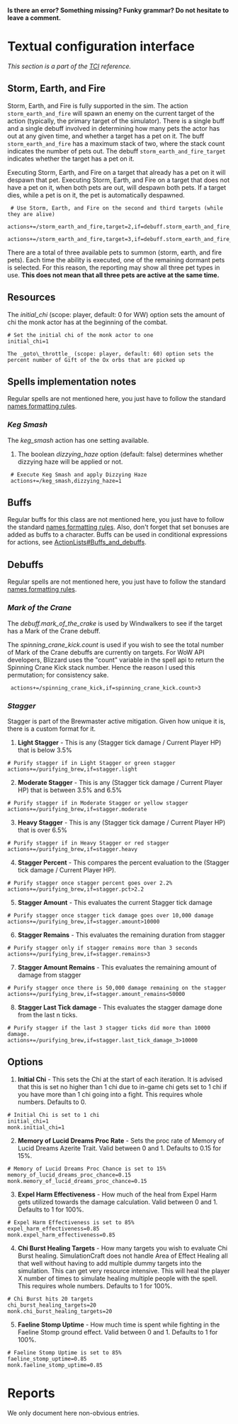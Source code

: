 **Is there an error? Something missing? Funky grammar? Do not hesitate to leave a comment.**



# Textual configuration interface
_This section is a part of the [TCI](TextualConfigurationInterface) reference._
## Storm, Earth, and Fire

Storm, Earth, and Fire is fully supported in the sim. The action `storm_earth_and_fire` will spawn an enemy on the current target of the action (typically, the primary target of the simulator). There is a single buff and a single debuff involved in determining how many pets the actor has out at any given time, and whether a target has a pet on it. The buff `storm_earth_and_fire` has a maximum stack of two, where the stack count indicates the number of pets out. The debuff `storm_earth_and_fire_target` indicates whether the target has a pet on it.

Executing Storm, Earth, and Fire on a target that already has a pet on it will despawn that pet. Executing Storm, Earth, and Fire on a target that does not have a pet on it, when both pets are out, will despawn both pets. If a target dies, while a pet is on it, the pet is automatically despawned.
```
 # Use Storm, Earth, and Fire on the second and third targets (while they are alive)
 actions+=/storm_earth_and_fire,target=2,if=debuff.storm_earth_and_fire_target.down
 actions+=/storm_earth_and_fire,target=3,if=debuff.storm_earth_and_fire_target.down
```

There are a total of three available pets to summon (storm, earth, and fire pets). Each time the ability is executed, one of the remaining dormant pets is selected. For this reason, the reporting may show all three pet types in use. **This does not mean that all three pets are active at the same time.**

## Resources

The _initial\_chi_ (scope: player, default: 0 for WW) option sets the amount of chi the monk actor has at the beginning of the combat.
```
# Set the initial chi of the monk actor to one
initial_chi=1

The _goto\_throttle_ (scope: player, default: 60) option sets the percent number of Gift of the Ox orbs that are picked up
```
## Spells implementation notes

Regular spells are not mentioned here, you just have to follow the standard [names formatting rules](TextualConfigurationInterface#Names_formatting).

### _Keg Smash_
The _keg\_smash_ action has one setting available.
  1. The boolean _dizzying\_haze_ option (default: false) determines whether dizzying haze will be applied or not.
```
 # Execute Keg Smash and apply Dizzying Haze
 actions+=/keg_smash,dizzying_haze=1
```

## Buffs
Regular buffs for this class are not mentioned here, you just have to follow the standard [names formatting rules](TextualConfigurationInterface#Names_formatting.md). Also, don't forget that set bonuses are added as buffs to a character. Buffs can be used in conditional expressions for actions, see [ActionLists#Buffs\_and\_debuffs](ActionLists#Buffs_and_debuffs).

## Debuffs
Regular spells are not mentioned here, you just have to follow the standard [names formatting rules](TextualConfigurationInterface#Names_formatting).

### _Mark of the Crane_
The _debuff.mark\_of\_the\_crake_ is used by Windwalkers to see if the target has a Mark of the Crane debuff.

The _spinning\_crane\_kick.count_ is used if you wish to see the total number of Mark of the Crane debuffs are currently on targets. For WoW API developers, Blizzard uses the "count" variable in the spell api to return the Spinning Crane Kick stack number. Hence the reason I used this permutation; for consistency sake.

```
 actions+=/spinning_crane_kick,if=spinning_crane_kick.count>3
```

### _Stagger_
Stagger is part of the Brewmaster active mitigation. Given how unique it is, there is a custom format for it.

1. **Light Stagger** - This is any (Stagger tick damage / Current Player HP) that is below 3.5%

  ```
 # Purify stagger if in Light Stagger or green stagger
 actions+=/purifying_brew,if=stagger.light
  ```
2. **Moderate Stagger** - This is any (Stagger tick damage / Current Player HP) that is between 3.5% and 6.5%

  ```
 # Purify stagger if in Moderate Stagger or yellow stagger
 actions+=/purifying_brew,if=stagger.moderate
  ```
3. **Heavy Stagger** - This is any (Stagger tick damage / Current Player HP) that is over 6.5%

  ```
 # Purify stagger if in Heavy Stagger or red stagger
 actions+=/purifying_brew,if=stagger.heavy
  ```
4. **Stagger Percent** - This compares the percent evaluation to the (Stagger tick damage / Current Player HP).

  ```
 # Purify stagger once stagger percent goes over 2.2%
 actions+=/purifying_brew,if=stagger.pct>2.2
  ```
5. **Stagger Amount** - This evaluates the current Stagger tick damage

  ```
 # Purify stagger once stagger tick damage goes over 10,000 damage
 actions+=/purifying_brew,if=stagger.amount>10000
  ```
6. **Stagger Remains** - This evaluates the remaining duration from stagger

  ```
 # Purify stagger only if stagger remains more than 3 seconds
 actions+=/purifying_brew,if=stagger.remains>3
  ```
7. **Stagger Amount Remains** - This evaluates the remaining amount of damage from stagger

  ```
 # Purify stagger once there is 50,000 damage remaining on the stagger
 actions+=/purifying_brew,if=stagger.amount_remains<50000
  ```
8. **Stagger Last Tick damage** - This evaluates the stagger damage done from the last n ticks.

  ```
 # Purify stagger if the last 3 stagger ticks did more than 10000 damage.
 actions+=/purifying_brew,if=stagger.last_tick_damage_3>10000
  ```

## Options

1. **Initial Chi** - This sets the Chi at the start of each iteration. It is advised that this is set no higher than 1 chi due to in-game chi gets set to 1 chi if you have more than 1 chi going into a fight. This requires whole numbers. Defaults to 0.

```
# Initial Chi is set to 1 chi
initial_chi=1
monk.initial_chi=1
```

2. **Memory of Lucid Dreams Proc Rate** - Sets the proc rate of Memory of Lucid Dreams Azerite Trait. Valid between 0 and 1. Defaults to 0.15 for 15%.

```
# Memory of Lucid Dreams Proc Chance is set to 15%
memory_of_lucid_dreams_proc_chance=0.15
monk.memory_of_lucid_dreams_proc_chance=0.15
```

3. **Expel Harm Effectiveness** - How much of the heal from Expel Harm gets utilized towards the damage calculation. Valid between 0 and 1. Defaults to 1 for 100%.

```
# Expel Harm Effectiveness is set to 85%
expel_harm_effectiveness=0.85
monk.expel_harm_effectiveness=0.85
```

4. **Chi Burst Healing Targets** - How many targets you wish to evaluate Chi Burst healing. SimulationCraft does not handle Area of Effect Healing all that well without having to add multiple dummy targets into the simulation. This can get very resource intensive. This will heal the player X number of times to simulate healing multiple people with the spell. This requires whole numbers. Defaults to 1 for 100%.

```
# Chi Burst hits 20 targets
chi_burst_healing_targets=20
monk.chi_burst_healing_targets=20
```

5. **Faeline Stomp Uptime** - How much time is spent while fighting in the Faeline Stomp ground effect. Valid between 0 and 1. Defaults to 1 for 100%.

```
# Faeline Stomp Uptime is set to 85%
faeline_stomp_uptime=0.85
monk.faeline_stomp_uptime=0.85
```

# Reports
We only document here non-obvious entries.